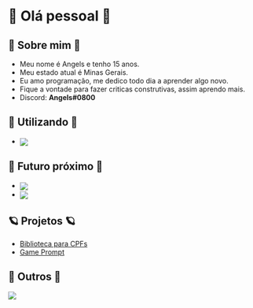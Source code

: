 # 👋 Olá pessoal 👋

## 🎉 Sobre mim 🎉

- Meu nome é Angels e tenho 15 anos.
- Meu estado atual é Minas Gerais.
- Eu amo programação, me dedico todo dia a aprender algo novo.
- Fique a vontade para fazer criticas construtivas, assim aprendo mais.
- Discord: <b>Angels#0800</b>

## 🔱 Utilizando 🔱

- <img align="center" src="https://img.shields.io/badge/Lua-1010b5?style=for-the-badge&logo=lua&logoColor=white" /> 

## 🔱 Futuro próximo 🔱

- <img align="center" src="https://img.shields.io/badge/javascript-%23323330.svg?style=for-the-badge&logo=javascript&logoColor=%23F7DF1E"/>

- <img align="center" src="https://img.shields.io/badge/c++-%2300599C.svg?style=for-the-badge&logo=c%2B%2B&logoColor=white"/>

## 🪐 Projetos 🪐

- <a href="https://github.com/AngelsDeveloper/biblioteca_cpf">Biblioteca para CPFs</a>
- <a href="https://github.com/AngelsDeveloper/biblioteca_cpf">Game Prompt</a>

## 🌌 Outros 🌌

<img src="https://github-readme-stats.vercel.app/api/top-langs/?username=AngelsDeveloper&langs_count=5&theme=nightowl&hide=c%23"> 

